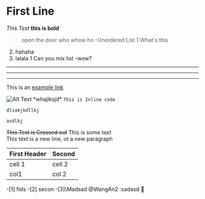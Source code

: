 # First Line
*This Test*
**this is bold**
>open the door
>who whow ho
-Unordered List
1.What's this
2. hahaha
3. lalala
1 Can you mix list
 -wow?
 
 ---
 ***
 ___
 This is an [example
 link](https://www.makeuseof.com)
 
 ![Alt
 Text](http://example.com/image/path.png)
 \*whajlksjd\*
 `This is Inline code`
 
 ```
 dlsakjkdllkj
 
 asdlkj
 ```
 ~~This Test is Crossed out~~
 This is some text\
 This text is a new line, ot a new paragraph

  |First Header|Second|
  |------------|------|
  |cell 1      |cell 2|
  |col1        | col 2|
  
  
 -[1] fids
 -[2] secon
 -[3]\Madsad
 @WangAn2
:sadasd
🥇

 

 
 
 
